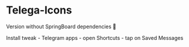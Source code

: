 # Telega-Icons
Version without SpringBoard dependencies 👀

Install tweak - Telegram apps - open Shortcuts - tap on Saved Messages
